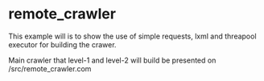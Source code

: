 # remote_crawler
This example will is to show the use of simple requests, lxml and threapool executor for building the crawer.

Main crawler that level-1 and level-2 will build be presented on /src/remote_crawler.com

